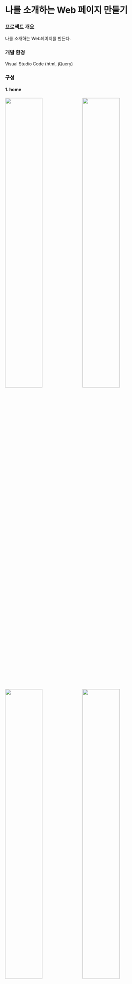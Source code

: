 # 나를 소개하는 Web 페이지 만들기

### 프로젝트 개요  
나를 소개하는 Web페이지를 만든다. 

### 개발 환경
Visual Studio Code (html, jQuery)

### 구성
#### 1. home
<img width="49%" src="https://github.com/Kimsuyeon0809/Web/assets/100747267/67fbc142-15a2-47af-8e38-698f579a3f71.png"/>
<img width="49%" src="https://github.com/Kimsuyeon0809/Web/assets/100747267/28a27eac-7a4c-42f4-8b05-c0e56e2c5bb4.png"/>
</br>
<img width="49%" src="https://github.com/Kimsuyeon0809/Web/assets/100747267/f9b9c260-e73f-47ab-95ae-3231b8df4ee3.png"/>
<img width="49%" src="https://github.com/Kimsuyeon0809/Web/assets/100747267/9348cef9-7f2c-4ae7-b192-eb689c59a988.png"/>
</br>

* Home에서 스크롤하여 내리면 프로필, 역량, 취미가 나옴
* 마우스를 올리면 배경이 흰색으로 변해 클릭 유도
* 각 부분을 누르면 해당 내용의 페이지로 넘어감
* 각 메뉴는 스크롤에 맞추어 나타남


#### 2. profile
<img width="49%" src="https://github.com/Kimsuyeon0809/Web/assets/100747267/8f16febe-76e6-416a-8754-1c58eac799e3.png"/>
<img width="49%" src="https://github.com/Kimsuyeon0809/Web/assets/100747267/33f51d9c-b413-4f5e-9b2f-b7218f34c0ae.png"/>
</br>
<img width="49%" src="https://github.com/Kimsuyeon0809/Web/assets/100747267/b1bc86e2-6b32-458d-a561-b26db5ea6f02.png"/>
</br>

- 프로필을 누르면 간단한 정보, 학력, 소개가 나옴
- 사진과 SNS 링크는 고정, 나머지 소개는 스크롤하여 볼 수 있음

#### 3. capacity
<img width="49%" src="https://github.com/Kimsuyeon0809/Web/assets/100747267/3725a663-851a-44ee-b86e-48f0989a4281.png"/>
<img width="49%" src="https://github.com/Kimsuyeon0809/Web/assets/100747267/3604fd0b-c0d8-4afc-9374-d04de7d135a4.png"/>
</br>
* 두 가지의 전공 관련 지식과 두 가지의 프로젝트를 클릭하며 넘겨볼 수 있는 구조
* 사진의 투명도를 통해 클릭 유도, 사진 클릭하면 다음 내용으로 넘어감


#### 4. hobby
<img width="49%" src="https://github.com/Kimsuyeon0809/Web/assets/100747267/644921f9-6b1f-44a0-8520-fcedd9b51f8b.png"/>
<img width="49%" src="https://github.com/Kimsuyeon0809/Web/assets/100747267/c1b73adc-7440-4283-96f6-3802f2a4059d.png"/>
</br>
* 취미인 요리에 대해 알리는 페이지. 사진을 누르면 내가 만든 요리들이 나옴
* 사진 위에는 요리의 이름
* 그릇 모양 배경이 슬라이드 되며 나옴


